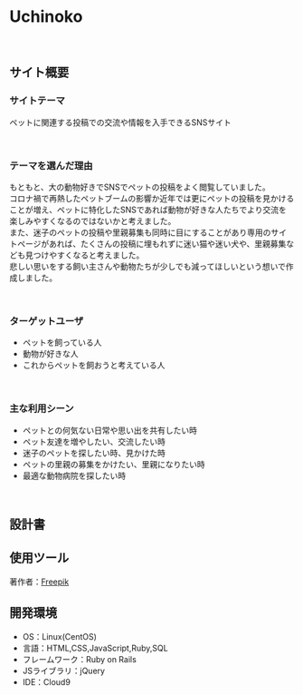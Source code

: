 # Uchinoko
​
## サイト概要

### サイトテーマ
ペットに関連する投稿での交流や情報を入手できるSNSサイト
<!--何を『目的』とし、どのような『分類』なのかを簡潔に書く-->
​
### テーマを選んだ理由
もともと、大の動物好きでSNSでペットの投稿をよく閲覧していました。<br>
コロナ禍で再熱したペットブームの影響か近年では更にペットの投稿を見かけることが増え、ペットに特化したSNSであれば動物が好きな人たちでより交流を楽しみやすくなるのではないかと考えました。<br>
また、迷子のペットの投稿や里親募集も同時に目にすることがあり専用のサイトページがあれば、たくさんの投稿に埋もれずに迷い猫や迷い犬や、里親募集なども見つけやすくなると考えました。<br>
悲しい思いをする飼い主さんや動物たちが少しでも減ってほしいという想いで作成しました。
<!--なぜこのようなテーマにしたかを説明する-->
​
### ターゲットユーザ
- ペットを飼っている人
- 動物が好きな人
- これからペットを飼おうと考えている人
<!--誰に使ってもらうかを具体的に記載する-->
​
### 主な利用シーン
- ペットとの何気ない日常や思い出を共有したい時
- ペット友達を増やしたい、交流したい時
- 迷子のペットを探したい時、見かけた時
- ペットの里親の募集をかけたい、里親になりたい時
- 最適な動物病院を探したい時
<!--どのような時に使うのかの状況を記載すること-->
​
## 設計書
<!--テーマを設定・提出する時点では不要です-->

## 使用ツール
著作者：<a href="https://jp.freepik.com/free-photo/beautiful-retro-nature-with-cute-dog-on-field_31589930.htm#page=2&query=%E3%83%9A%E3%83%83%E3%83%88&position=1&from_view=search&track=sph">Freepik</a>
​
## 開発環境
- OS：Linux(CentOS)
- 言語：HTML,CSS,JavaScript,Ruby,SQL
- フレームワーク：Ruby on Rails
- JSライブラリ：jQuery
- IDE：Cloud9